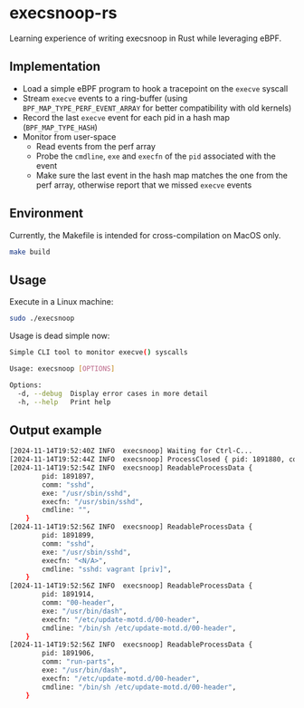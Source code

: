# execsnoop-rs

Learning experience of writing execsnoop in Rust while leveraging eBPF.

## Implementation

* Load a simple eBPF program to hook a tracepoint on the `execve` syscall
* Stream `execve` events to a ring-buffer (using `BPF_MAP_TYPE_PERF_EVENT_ARRAY` for better compatibility with old kernels)
* Record the last `execve` event for each pid in a hash map (`BPF_MAP_TYPE_HASH`)
* Monitor from user-space
  * Read events from the perf array
  * Probe the `cmdline`, `exe` and `execfn` of the `pid` associated with the event
  * Make sure the last event in the hash map matches the one from the perf array, otherwise report that we missed `execve` events

## Environment
Currently, the Makefile is intended for cross-compilation on MacOS only.
```bash
make build
```

## Usage
Execute in a Linux machine:
```bash
sudo ./execsnoop
```

Usage is dead simple now:
```bash
Simple CLI tool to monitor execve() syscalls

Usage: execsnoop [OPTIONS]

Options:
  -d, --debug  Display error cases in more detail
  -h, --help   Print help
```

## Output example
```bash
[2024-11-14T19:52:40Z INFO  execsnoop] Waiting for Ctrl-C...
[2024-11-14T19:52:44Z INFO  execsnoop] ProcessClosed { pid: 1891880, comm: Some("bash") }
[2024-11-14T19:52:54Z INFO  execsnoop] ReadableProcessData {
        pid: 1891897,
        comm: "sshd",
        exe: "/usr/sbin/sshd",
        execfn: "/usr/sbin/sshd",
        cmdline: "",
    }
[2024-11-14T19:52:56Z INFO  execsnoop] ReadableProcessData {
        pid: 1891899,
        comm: "sshd",
        exe: "/usr/sbin/sshd",
        execfn: "<N/A>",
        cmdline: "sshd: vagrant [priv]",
    }
[2024-11-14T19:52:56Z INFO  execsnoop] ReadableProcessData {
        pid: 1891914,
        comm: "00-header",
        exe: "/usr/bin/dash",
        execfn: "/etc/update-motd.d/00-header",
        cmdline: "/bin/sh /etc/update-motd.d/00-header",
    }
[2024-11-14T19:52:56Z INFO  execsnoop] ReadableProcessData {
        pid: 1891906,
        comm: "run-parts",
        exe: "/usr/bin/dash",
        execfn: "/etc/update-motd.d/00-header",
        cmdline: "/bin/sh /etc/update-motd.d/00-header",
    }
```
